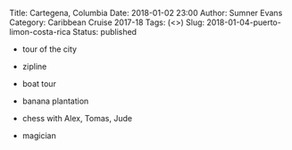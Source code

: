 Title: Cartegena, Columbia
Date: 2018-01-02 23:00
Author: Sumner Evans
Category: Caribbean Cruise 2017-18
Tags: (<>)
Slug: 2018-01-04-puerto-limon-costa-rica
Status: published

- tour of the city
- zipline
- boat tour
- banana plantation

- chess with Alex, Tomas, Jude
- magician
